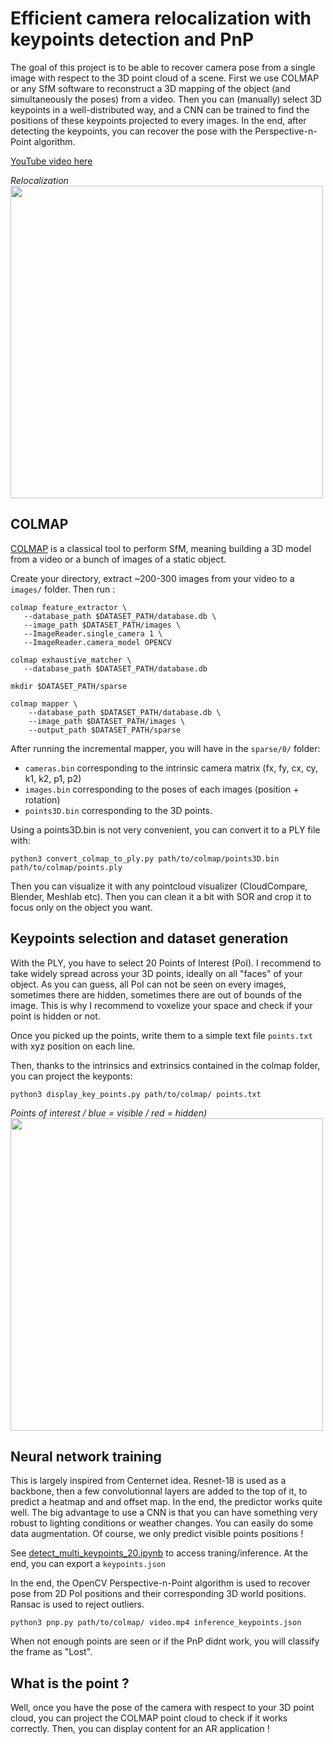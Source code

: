 # Efficient camera relocalization with keypoints detection and PnP

The goal of this project is to be able to recover camera pose from a single image with respect to the 3D point cloud of a scene. First we use COLMAP or any SfM software to reconstruct a 3D mapping of the object (and simultaneously the poses) from a video. Then you can (manually) select 3D keypoints in a well-distributed way, and a CNN can be trained to find the positions of these keypoints projected to every images. In the end, after detecting the keypoints, you can recover the pose with the Perspective-n-Point algorithm.

[YouTube video here](https://youtu.be/s7Q6OW3AXKU)

<p>
<em>Relocalization</em></br>
<img src="res/reloc.gif"  width="500" alt>
</p>

## COLMAP

[COLMAP](https://github.com/colmap/colmap) is a classical tool to perform SfM, meaning building a 3D model from a video or a bunch of images of a static object.

Create your directory, extract ~200-300 images from your video to a `images/` folder. Then run :

```
colmap feature_extractor \
   --database_path $DATASET_PATH/database.db \
   --image_path $DATASET_PATH/images \
   --ImageReader.single_camera 1 \
   --ImageReader.camera_model OPENCV

colmap exhaustive_matcher \
   --database_path $DATASET_PATH/database.db

mkdir $DATASET_PATH/sparse

colmap mapper \
    --database_path $DATASET_PATH/database.db \
    --image_path $DATASET_PATH/images \
    --output_path $DATASET_PATH/sparse
```

After running the incremental mapper, you will have in the `sparse/0/` folder:

* `cameras.bin` corresponding to the intrinsic camera matrix (fx, fy, cx, cy, k1, k2, p1, p2)
* `images.bin` corresponding to the poses of each images (position + rotation)
* `points3D.bin` corresponding to the 3D points.

Using a points3D.bin is not very convenient, you can convert it to a PLY file with:

```
python3 convert_colmap_to_ply.py path/to/colmap/points3D.bin path/to/colmap/points.ply
```

Then you can visualize it with any pointcloud visualizer (CloudCompare, Blender, Meshlab etc). Then you can clean it a bit with SOR and crop it to focus only on the object you want.

## Keypoints selection and dataset generation

With the PLY, you have to select 20 Points of Interest (PoI). I recommend to take widely spread across your 3D points, ideally on all "faces" of your object. As you can guess, all PoI can not be seen on every images, sometimes there are hidden, sometimes there are out of bounds of the image. This is why I recommend to voxelize your space and check if your point is hidden or not.

Once you picked up the points, write them to a simple text file `points.txt` with xyz position on each line.

Then, thanks to the intrinsics and extrinsics contained in the colmap folder, you can project the keyponts:

```
python3 display_key_points.py path/to/colmap/ points.txt
```

<p>
<em>Points of interest / blue = visible / red = hidden)</em></br>
<img src="res/keypoints.gif"  width="500" alt>
</p>

## Neural network training

This is largely inspired from Centernet idea. Resnet-18 is used as a backbone, then a few convolutionnal layers are added to the top of it, to predict a heatmap and and offset map. In the end, the predictor works quite well. The big advantage to use a CNN is that you can have something very robust to lighting conditions or weather changes. You can easily do some data augmentation. Of course, we only predict visible points positions !

See [detect_multi_keypoints_20.ipynb](detect_multi_keypoints_20.ipynb) to access traning/inference. At the end, you can export a `keypoints.json`

In the end, the OpenCV Perspective-n-Point algorithm is used to recover pose from 2D PoI positions and their corresponding 3D world positions. Ransac is used to reject outliers. 

```
python3 pnp.py path/to/colmap/ video.mp4 inference_keypoints.json
```

When not enough points are seen or if the PnP didnt work, you will classify the frame as "Lost".

## What is the point ?

Well, once you have the pose of the camera with respect to your 3D point cloud, you can project the COLMAP point cloud to check if it works correctly. Then, you can display content for an AR application !

